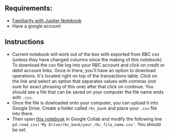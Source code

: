 ## Requirements:
- [Familiarity with Jupiter Notebook](https://realpython.com/jupyter-notebook-introduction/)
- Have a google account

## Instructions
- Current notebook will work out of the box with exported from RBC csv (unless they have changed columns since the making of this notebook). To download the csv file log into your RBC account and click on credit or debit account links. Once in there, you'll have an option to download operations. It's located right on top of the transactions table. Click on the link and select an option that separates values with commas (not sure for exact phrasing of this one) after that click on continue. You should see a file that can be saved on your computer the file name ends with `.csv`.
- Once the file is dowloaded onto your computer, you can upload it into Google Drive. Create a folder called `rbc_bank` and place your `.csv` file into there.
- Then open [this notebook](https://github.com/Bobrinik/personal-finance/blob/master/Finances.ipynb) in Google Collab and modify the following line `pd.read_csv('My Drive/rbc_bank/your_rbc_file_name.csv'`. You should be set.
